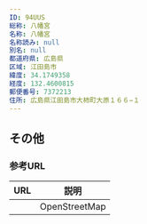 ```yaml
---
ID: 94UUS
総称: 八幡宮
名称: 八幡宮
名称読み: null
別名: null
都道府県: 広島県
区域: 江田島市
緯度: 34.1749358
経度: 132.4600815
郵便番号: 7372213
住所: 広島県江田島市大柿町大原１６６−１
---
```


## その他

### 参考URL

| URL | 説明          |
| --- | ------------- |
|     | OpenStreetMap |
